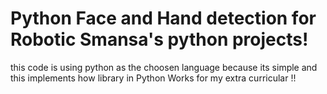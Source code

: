 # Python Face and Hand detection for Robotic Smansa's python projects!

this code is using python as the choosen language because its simple and this implements how library in Python Works for my extra curricular !!
